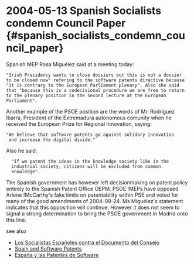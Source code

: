 # 2004-05-13 Spanish Socialists condemn Council Paper {#spanish_socialists_condemn_council_paper}

Spanish MEP Rosa Miguélez said at a meeting today:

`"Irish Presidency wants to close dossiers but this is not a dossier`\
`to be closed now" refering to the software patents directive because`\
`"it is contrary to the European Parliament plenary". Also she said`\
`that "because this is a codecisional procedure we are free to return`\
`to the plenary position in the second lecture at the European`\
`Parliament".`

Another example of the PSOE position are the words of Mr. Rodríguez
Ibarra, President of the Extremadura autonomous comunity when he
received the European Prize for Regional Innovation, saying:

`"We believe that software patents go against solidary innovation`\
` and increase the digital divide."`

Also he said:

`  "If we patent the ideas in the knowledge society like in the`\
`  industrial society, citizens will be excluded from common`\
`  knowledge".`

The Spanish government has however left decisionmaking on patent policy
entirely to the Spanish Patent Office OEPM. PSOE !MEPs have opposed
Arlene !McCarthy\'s fake limits on patentability within PSE and voted
for many of the good amendments of 2004-09-24. Ms Miguélez\'s statement
indicates that this opposition will continue. However it does not seem
to signal a strong determination to bring the PSOE government in Madrid
onto this line.

see also

-   [ Los Socialistas Españoles contra el Documento del
    Consejo](Psoe040513Es "wikilink")
-   [ Spain and Software Patents](SwpatesEn "wikilink")
-   [ España y las Patentes de Software](SwpatesEs "wikilink")
